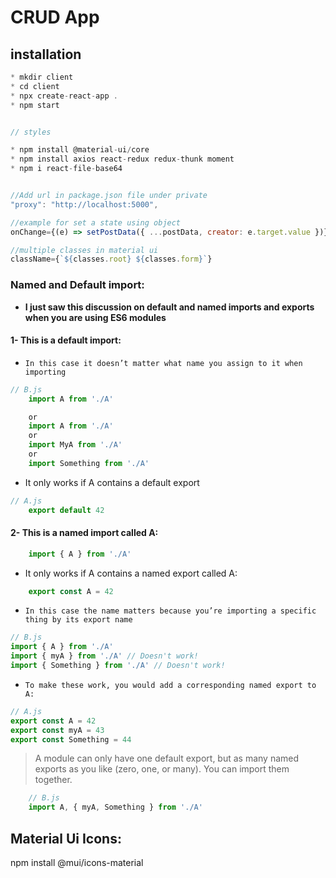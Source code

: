 # CRUD App

## installation

```javaScript
* mkdir client
* cd client
* npx create-react-app .
* npm start


// styles

* npm install @material-ui/core
* npm install axios react-redux redux-thunk moment
* npm i react-file-base64


//Add url in package.json file under private
"proxy": "http://localhost:5000",

//example for set a state using object
onChange={(e) => setPostData({ ...postData, creator: e.target.value })}

//multiple classes in material ui
className={`${classes.root} ${classes.form}`}
```

### Named and Default import: 

* **I just saw this discussion on default and named imports and exports when you are using ES6 modules**

#### 1- **This is a default import:**
* `In this case it doesn’t matter what name you assign to it when importing`

```javascript
// B.js
    import A from './A'

    or
    import A from './A'
    or
    import MyA from './A'
    or
    import Something from './A'
```

* It only works if A contains a default export
```javascript
// A.js
    export default 42
```


#### **2- This is a named import called A:**

```javascript
    import { A } from './A'
```
* It only works if A contains a named export called A:

```javascript
    export const A = 42
```

* `In this case the name matters because you’re importing a specific thing by its export name`

```javascript
// B.js
import { A } from './A'
import { myA } from './A' // Doesn't work!
import { Something } from './A' // Doesn't work!
```
* `To make these work, you would add a corresponding named export to A:`

```javascript
// A.js
export const A = 42
export const myA = 43
export const Something = 44
```

> A module can only have one default export, but as many named exports as you like (zero, one, or many). You can import them together.

```javascript
    // B.js
    import A, { myA, Something } from './A'
```

## Material Ui Icons:

npm install @mui/icons-material